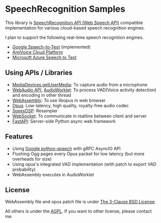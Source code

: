 # SpeechRecognition Samples

This library is [SpeechRecognition API (Web Speech API)](https://developer.mozilla.org/docs/Web/API/SpeechRecognition) compatible implementation for various cloud-based speech recognition engines.

I plan to support the following real-time speech recognition engines.

* [Google Speech-to-Text](https://cloud.google.com/speech-to-text) (implemented)
* [AmiVoice Cloud Platform](https://acp.amivoice.com/main/)
* [Microsoft Azure Speech to Text](https://azure.microsoft.com/ja-jp/services/cognitive-services/speech-to-text/)

## Using APIs / Libraries

* [MediaDevices.getUserMedia](https://developer.mozilla.org/docs/Web/API/MediaDevices/getUserMedia): To capture audio from a microphone
* [WebAudio API](https://developer.mozilla.org/docs/Web/API/Web_Audio_API), [AudioWorklet](https://developer.mozilla.org/docs/Web/API/AudioWorklet): To process VAD(Voice activity detection) and encoding in other thread
* [WebAssembly](https://developer.mozilla.org/docs/WebAssembly): To use libopus in web browser
* [Opus](https://www.opus-codec.org/): Low-latency, high quality, royalty-free audio codec
* [SpeexDSP](https://github.com/xiph/speexdsp): Resampler
* [WebSocket](https://developer.mozilla.org/docs/Web/API/WebSockets_API): To communicate in realtine between client and server
* [FastAPI](https://fastapi.tiangolo.com/): Server-side Python async web framework

## Features

* Using [Google python-speech](https://github.com/googleapis/python-speech) with gRPC AsyncIO API
* Flushing Ogg pages every Opus packet for low latency (but more overheads for size)
* Using opus's integrated VAD implementation (with patch to export VAD probability)
* WebAssembly executes in AudioWorklet

## License

WebAssembly file and opus patch file is under [The 3-Clause BSD License](https://opensource.org/licenses/BSD-3-Clause).

All others is under the [AGPL](https://opensource.org/licenses/AGPL-3.0). If you want to other license, please contact me.
